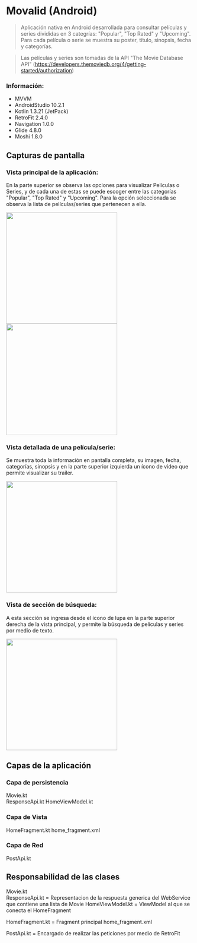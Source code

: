 # Movalid (Android)

> Aplicación nativa en Android desarrollada para consultar películas y series divididas en 3 categrías: "Popular", "Top Rated" y "Upcoming". Para cada película o serie se muestra su poster, título, sinopsis, fecha y categorías.

> Las películas y series son tomadas de la API "The Movie Database API" (https://developers.themoviedb.org/4/getting-started/authorization)

### Información:
- MVVM
- AndroidStudio 10.2.1
- Kotlin 1.3.21 (JetPack)
- RetroFit 2.4.0
- Navigation 1.0.0
- Glide 4.8.0
- Moshi 1.8.0

## Capturas de pantalla

### Vista principal de la aplicación:
En la parte superior se observa las opciones para visualizar Películas o Series, y de cada una de estas se puede escoger entre las categorías "Popular", "Top Rated" y "Upcoming". Para la opción seleccionada se observa la lista de películas/series que pertenecen a ella.

<img src="./Screenshot/home.png" width="300"> <img src="./Screenshot/homeSerie.png" width="300">

### Vista detallada de una película/serie:
Se muestra toda la información en pantalla completa, su imagen, fecha, categorías, sinopsis y en la parte superior izquierda un ícono de video que permite visualizar su trailer.

<img src="./Screenshot/detail.png" width="300">

### Vista de sección de búsqueda:
A esta sección se ingresa desde el ícono de lupa en la parte superior derecha de la vista principal, y permite la búsqueda de películas y series por medio de texto.

<img src="./Screenshot/search.png" width="300">


## Capas de la aplicación

### Capa de persistencia

Movie.kt	
ResponseApi.kt
HomeViewModel.kt

### Capa de Vista
HomeFragment.kt
home_fragment.xml

### Capa de Red
PostApi.kt

## Responsabilidad de las clases

Movie.kt	
ResponseApi.kt = Representacion de la respuesta generica del WebService que contiene una lista de Movie
HomeViewModel.kt = ViewModel al que se conecta el HomeFragment

HomeFragment.kt = Fragment principal 
home_fragment.xml 

PostApi.kt = Encargado de realizar las peticiones por medio de RetroFit

